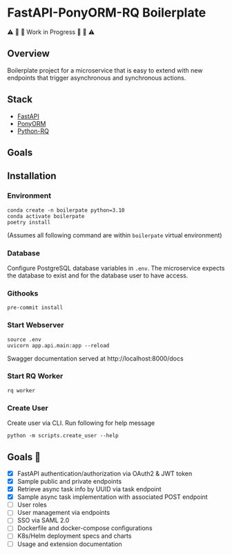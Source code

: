 # FastAPI-PonyORM-RQ Boilerplate

:warning: :wrench: :construction_worker: Work in Progress :construction_worker: :wrench: :warning:

## Overview

Boilerplate project for a microservice that is easy to extend with new endpoints that trigger asynchronous and synchronous actions.

## Stack

- [FastAPI](https://fastapi.tiangolo.com/)
- [PonyORM](https://docs.ponyorm.org/toc.html)
- [Python-RQ](https://python-rq.org/)

## Goals

## Installation

### Environment

```
conda create -n boilerpate python=3.10
conda activate boilerpate
poetry install
```

(Assumes all following command are within `boilerpate` virtual environment)

### Database

Configure PostgreSQL database variables in `.env`. The microservice expects the database to exist and for the database user to have access.

### Githooks

```
pre-commit install
```

### Start Webserver

```
source .env
uvicorn app.api.main:app --reload
```

Swagger documentation served at http://localhost:8000/docs

### Start RQ Worker

```
rq worker
```

### Create User

Create user via CLI. Run following for help message

```
python -m scripts.create_user --help
```

## Goals :rocket:

- [x] FastAPI authentication/authorization via OAuth2 & JWT token
- [x] Sample public and private endpoints
- [x] Retrieve async task info by UUID via task endpoint
- [x] Sample async task implementation with associated POST endpoint
- [ ] User roles
- [ ] User management via endpoints
- [ ] SSO via SAML 2.0
- [ ] Dockerfile and docker-compose configurations
- [ ] K8s/Helm deployment specs and charts
- [ ] Usage and extension documentation
